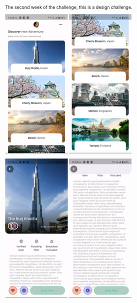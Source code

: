 The second week of the challenge, this is a design challenge.


<img src="https://github.com/IsmailAlamKhan/flutter_map_ui_challenge/blob/main/week_2/screenshots/1.png" width="200"> <img src="https://github.com/IsmailAlamKhan/flutter_map_ui_challenge/blob/main/week_2/screenshots/2.png" width="200">  

<img src="https://github.com/IsmailAlamKhan/flutter_map_ui_challenge/blob/main/week_2/screenshots/3.png" width="200">  <img src="https://github.com/IsmailAlamKhan/flutter_map_ui_challenge/blob/main/week_2/screenshots/4.png" width="200">  
